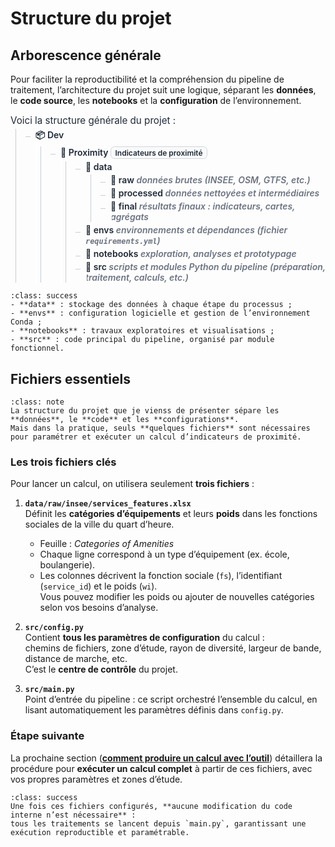 # Structure du projet

## Arborescence générale

Pour faciliter la reproductibilité et la compréhension du pipeline de traitement, l’architecture du projet suit une logique, séparant les **données**, le **code source**, les **notebooks** et la **configuration** de l’environnement. 

<style>
/* ===== Couleurs adaptatives (clair/sombre) ===== */
:root{
  --bg: #ffffff;
  --fg: #1f2937;         /* gris ardoise foncé */
  --muted: #6b7280;      /* gris moyen pour les notes */
  --line: #c7cdd4;       /* lignes d'arbre */
  --badge-border:#d1d5db;
  --badge-bg:#f9fafb;
}
@media (prefers-color-scheme: dark){
  :root{
    --bg: #0b0f14;
    --fg: #6480b8ff;       /* texte principal clair */
    --muted: #9aa4b2;    /* notes lisibles en sombre */
    --line: #3a4856;     /* lignes plus douces en sombre */
    --badge-border:#334155;
    --badge-bg:#0f172a;
  }
}

/* ===== Reset léger pour ce bloc ===== */
.tree, .tree ul { list-style: none; margin: 0; padding-left: 1rem; position: relative; color: var(--fg); }
.kicker { margin:.5rem 0 .25rem; font-size:.95rem; color: var(--fg); }
.badge { display:inline-block; font-size:.75rem; padding:.1rem .4rem; border:1px solid var(--badge-border); border-radius:.4rem; background: var(--badge-bg); color: var(--fg); }
.note { color: var(--muted); font-style: italic; }
.folder { font-weight: 600; color: var(--fg); }
.file { font-weight: 500; color: var(--fg); }
hr.soft { border:0; border-top:1px dashed var(--line); margin:1rem 0; }

/* ===== Lignes de l'arbre ===== */
.tree:before, .tree ul:before {
  content: "";
  position: absolute;
  left: 0.5rem;
  border-left: 1px solid var(--line);
  top: 0; bottom: 0;
}
.tree li {
  margin: .25rem 0 .25rem 1rem;
  padding-left: .5rem;
  position: relative;
}
.tree li:before {
  content: "";
  position: absolute;
  left: -0.5rem;
  top: 0.75rem;
  width: 0.5rem;
  border-top: 1px solid var(--line);
}
/* Masque la ligne verticale résiduelle au dernier enfant,
   avec une couleur de fond adaptée au thème */
.tree li:last-child:after {
  content: "";
  position: absolute;
  left: 0.5rem;
  bottom: -0.25rem;
  height: calc(100% - 0.75rem);
  background: var(--bg);
  width: 2px;
}

</style>
<div class="kicker">Voici la structure générale du projet :</div>

<ul class="tree">
  <li class="folder">📦 Dev
    <ul>
      <li class="folder">📂 Proximity <span class="badge">Indicateurs de proximité</span>
        <ul>
          <li class="folder">📂 data
            <ul>
              <li class="folder">📂 raw <span class="note">données brutes (INSEE, OSM, GTFS, etc.)</span></li>
              <li class="folder">📂 processed <span class="note">données nettoyées et intermédiaires</span></li>
              <li class="folder">📂 final <span class="note">résultats finaux : indicateurs, cartes, agrégats</span></li>
            </ul>
          </li>
          <li class="folder">📂 envs <span class="note">environnements et dépendances (fichier <code>requirements.yml</code>)</span></li>
          <li class="folder">📂 notebooks <span class="note">exploration, analyses et prototypage</span></li>
          <li class="folder">📂 src <span class="note">scripts et modules Python du pipeline (préparation, traitement, calculs, etc.)</span></li>
        </ul>
      </li>
    </ul>
  </li>
</ul>

```{admonition} Résumé
:class: success
- **data** : stockage des données à chaque étape du processus ;  
- **envs** : configuration logicielle et gestion de l’environnement Conda ;  
- **notebooks** : travaux exploratoires et visualisations ;  
- **src** : code principal du pipeline, organisé par module fonctionnel.
```
## Fichiers essentiels 

```{admonition} Du cadre général à l’exécution du calcul
:class: note
La structure du projet que je vienss de présenter sépare les **données**, le **code** et les **configurations**.  
Mais dans la pratique, seuls **quelques fichiers** sont nécessaires pour paramétrer et exécuter un calcul d’indicateurs de proximité.
```

### Les trois fichiers clés

Pour lancer un calcul, on utilisera seulement **trois fichiers** :

1. **`data/raw/insee/services_features.xlsx`**  
   Définit les **catégories d’équipements** et leurs **poids** dans les fonctions sociales de la ville du quart d’heure.  
   - Feuille : *Categories of Amenities*  
   - Chaque ligne correspond à un type d’équipement (ex. école, boulangerie).  
   - Les colonnes décrivent la fonction sociale (`fs`), l’identifiant (`service_id`) et le poids (`wi`).  
   Vous pouvez modifier les poids ou ajouter de nouvelles catégories selon vos besoins d’analyse.

2. **`src/config.py`**  
   Contient **tous les paramètres de configuration** du calcul :  
   chemins de fichiers, zone d’étude, rayon de diversité, largeur de bande, distance de marche, etc.  
   C’est le **centre de contrôle** du projet.

3. **`src/main.py`**  
   Point d’entrée du pipeline : ce script orchestré l’ensemble du calcul, en lisant automatiquement les paramètres définis dans `config.py`.  

### Étape suivante
La prochaine section ([**comment produire un calcul avec l’outil**](comment_reproduire.md)) détaillera la procédure pour **exécuter un calcul complet** à partir de ces fichiers, avec vos propres paramètres et zones d’étude.

```{admonition} Astuce
:class: success
Une fois ces fichiers configurés, **aucune modification du code interne n’est nécessaire** :  
tous les traitements se lancent depuis `main.py`, garantissant une exécution reproductible et paramétrable.
```
